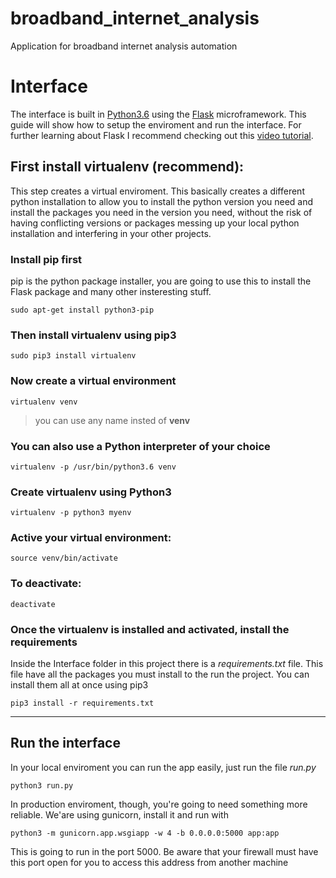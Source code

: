 # broadband_internet_analysis
Application for broadband internet analysis automation


# Interface

The interface is built in [Python3.6](https://www.python.org/downloads/) using the [Flask](http://flask.pocoo.org/) microframework.
This guide will show how to setup the enviroment and run the interface. For further learning about Flask I recommend checking out this [video tutorial](https://www.youtube.com/playlist?list=PL3BqW_m3m6a05ALSBW02qDXmfDKIip2KX).

## First install virtualenv (recommend):

This step creates a virtual enviroment. This basically creates a different python installation to allow you to install the python version you need and install the packages you need in the version you need, without the risk of having conflicting versions or packages messing up your local python installation and interfering in your other projects.

### Install **pip** first
pip is the python package installer, you are going to use this to install the Flask package and many other insteresting stuff.

    sudo apt-get install python3-pip

### Then install **virtualenv** using pip3

    sudo pip3 install virtualenv 

### Now create a virtual environment 

    virtualenv venv 

>you can use any name insted of **venv**

### You can also use a Python interpreter of your choice

    virtualenv -p /usr/bin/python3.6 venv

### Create virtualenv using Python3
    
    virtualenv -p python3 myenv
    
### Active your virtual environment:    
    
    source venv/bin/activate

### To deactivate:

    deactivate

### Once the virtualenv is installed and activated, install the requirements
Inside the Interface folder in this project there is a *requirements.txt* file. This file have all the packages you must install to the run the project. You can install them all at once using pip3
    
    pip3 install -r requirements.txt


-------------------
## Run the interface

In your local enviroment you can run the app easily, just run the file *run.py*

    python3 run.py

In production enviroment, though, you're going to need something more reliable. We'are using gunicorn, install it and run with   

    python3 -m gunicorn.app.wsgiapp -w 4 -b 0.0.0.0:5000 app:app

This is going to run in the port 5000. Be aware that your firewall must have this port open for you to access this address from another machine
